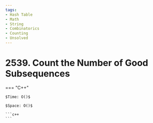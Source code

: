 ```yaml
---
tags:
- Hash Table
- Math
- String
- Combinatorics
- Counting
- Unsolved
---
```



# 2539. Count the Number of Good Subsequences

=== "C++"

    $Time: O()$

    $Space: O()$

    ```c++
    ```